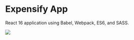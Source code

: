 # Expensify App

React 16 application using Babel, Webpack, ES6, and SASS. 

<img src="https://energydev.github.io/images/ReadMe/ExpensifyApp.JPG"/>
